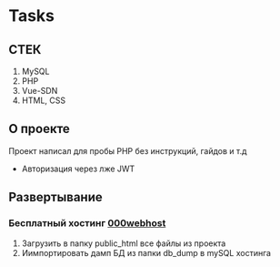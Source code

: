 # Tasks

## СТЕК

1. MySQL
1. PHP
1. Vue-SDN
1. HTML, CSS

## О проекте

Проект написал для пробы PHP без инструкций, гайдов и т.д

* Авторизация через лже JWT

## Развертывание

### Бесплатный хостинг [000webhost](https://000webhost.com)

1. Загрузить в папку public_html все файлы из проекта
2. Иимпортировать дамп БД из папки db_dump в mySQL хостинга
